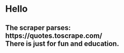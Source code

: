 <h1>Hello</h1>

<h2>
The scraper parses:
<a>https://quotes.toscrape.com/</a>
<br>
There is just for fun and education.
</h2>
